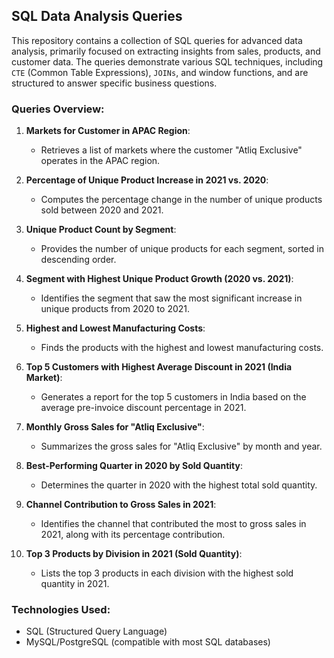 
## SQL Data Analysis Queries

This repository contains a collection of SQL queries for advanced data analysis, primarily focused on extracting insights from sales, products, and customer data. The queries demonstrate various SQL techniques, including `CTE` (Common Table Expressions), `JOINs`, and window functions, and are structured to answer specific business questions.

### Queries Overview:

1. **Markets for Customer in APAC Region**:
   - Retrieves a list of markets where the customer "Atliq Exclusive" operates in the APAC region.

2. **Percentage of Unique Product Increase in 2021 vs. 2020**:
   - Computes the percentage change in the number of unique products sold between 2020 and 2021.

3. **Unique Product Count by Segment**:
   - Provides the number of unique products for each segment, sorted in descending order.

4. **Segment with Highest Unique Product Growth (2020 vs. 2021)**:
   - Identifies the segment that saw the most significant increase in unique products from 2020 to 2021.

5. **Highest and Lowest Manufacturing Costs**:
   - Finds the products with the highest and lowest manufacturing costs.

6. **Top 5 Customers with Highest Average Discount in 2021 (India Market)**:
   - Generates a report for the top 5 customers in India based on the average pre-invoice discount percentage in 2021.

7. **Monthly Gross Sales for "Atliq Exclusive"**:
   - Summarizes the gross sales for "Atliq Exclusive" by month and year.

8. **Best-Performing Quarter in 2020 by Sold Quantity**:
   - Determines the quarter in 2020 with the highest total sold quantity.

9. **Channel Contribution to Gross Sales in 2021**:
   - Identifies the channel that contributed the most to gross sales in 2021, along with its percentage contribution.

10. **Top 3 Products by Division in 2021 (Sold Quantity)**:
    - Lists the top 3 products in each division with the highest sold quantity in 2021.

### Technologies Used:
- SQL (Structured Query Language)
- MySQL/PostgreSQL (compatible with most SQL databases)
